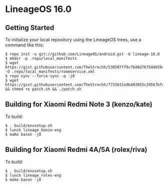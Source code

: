 LineageOS 16.0
==============

Getting Started
---------------

To initialize your local repository using the LineageOS trees, use a command like this:

    $ repo init -u git://github.com/LineageOS/android.git -b lineage-16.0
    $ mkdir -p .repo/local_manifests
    $ wget https://gist.githubusercontent.com/TheStrechh/530507ff9c76d8d7675d4b594a5688f9/raw/40c443deae994d70d7998558667c3dcc34d93947/lineage.xml -O .repo/local_manifests/roomservice.xml
    $ repo sync --force-sync -q -j8
    $ wget https://gist.githubusercontent.com/TheStrechh/7733631e9b493955c29567bfe847cee9/raw/bd37f422ab92d166bf89c45f0c1b471a6d878dab/patch.sh && chmod +x patch.sh && ./patch.sh


Building for Xiaomi Redmi Note 3 (kenzo/kate)
---------------

To build:

    $ . build/envsetup.sh
    $ lunch lineage_kenzo-eng
    $ make bacon -j8

Building for Xiaomi Redmi 4A/5A (rolex/riva)
---------------

To build:

    $ . build/envsetup.sh
    $ lunch lineage_rolex-eng
    $ make bacon -j8
